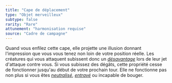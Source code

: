```yaml
---
title: "Cape de déplacement"
type: "Objet merveilleux"
subtype: false
rarity: "Rare"
attunement: "harmonisation requise"
source: "Cadre de campagne"
---
```

Quand vous enfilez cette cape, elle projette une illusion donnant l'impression que vous vous tenez non loin de votre position réelle. Les créatures qui vous attaquent subissent donc un [_désavantage_](/utiliser-les-caracteristiques#avantage-et-désasavantage) lors de leur jet d'attaque contre vous. Si vous subissez des dégâts, cette propriété cesse de fonctionner jusqu'au début de votre prochain tour. Elle ne fonctionne pas non plus si vous êtes [_neutralisé_](/gerer-la-sante-du-personnage#neutralisé), [_entravé_](/gerer-la-sante-du-personnage#entravé) ou incapable de bouger.
